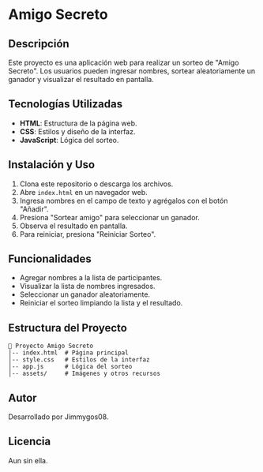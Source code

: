 # Amigo Secreto

## Descripción
Este proyecto es una aplicación web para realizar un sorteo de "Amigo Secreto". Los usuarios pueden ingresar nombres, sortear aleatoriamente un ganador y visualizar el resultado en pantalla.

## Tecnologías Utilizadas
- **HTML**: Estructura de la página web.
- **CSS**: Estilos y diseño de la interfaz.
- **JavaScript**: Lógica del sorteo.

## Instalación y Uso
1. Clona este repositorio o descarga los archivos.
2. Abre `index.html` en un navegador web.
3. Ingresa nombres en el campo de texto y agrégalos con el botón "Añadir".
4. Presiona "Sortear amigo" para seleccionar un ganador.
5. Observa el resultado en pantalla.
6. Para reiniciar, presiona "Reiniciar Sorteo".

## Funcionalidades
- Agregar nombres a la lista de participantes.
- Visualizar la lista de nombres ingresados.
- Seleccionar un ganador aleatoriamente.
- Reiniciar el sorteo limpiando la lista y el resultado.

## Estructura del Proyecto
```
📂 Proyecto Amigo Secreto
│-- index.html  # Página principal
│-- style.css   # Estilos de la interfaz
│-- app.js      # Lógica del sorteo
│-- assets/     # Imágenes y otros recursos
```

## Autor
Desarrollado por Jimmygos08.

## Licencia
Aun sin ella.

